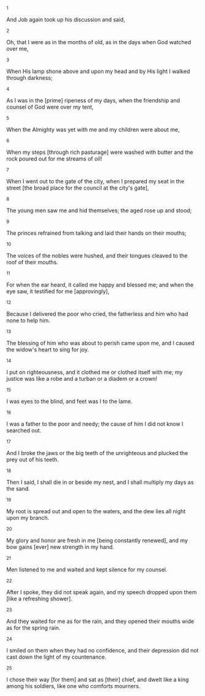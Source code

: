 <sup>1</sup> 

And Job again took up his discussion and said, 

<sup>2</sup> 

Oh, that I were as in the months of old, as in the days when God watched over me, 

<sup>3</sup> 

When His lamp shone above and upon my head and by His light I walked through darkness; 

<sup>4</sup> 

As I was in the [prime] ripeness of my days, when the friendship and counsel of God were over my tent, 

<sup>5</sup> 

When the Almighty was yet with me and my children were about me, 

<sup>6</sup> 

When my steps [through rich pasturage] were washed with butter and the rock poured out for me streams of oil! 

<sup>7</sup> 

When I went out to the gate of the city, when I prepared my seat in the street [the broad place for the council at the city's gate], 

<sup>8</sup> 

The young men saw me and hid themselves; the aged rose up and stood; 

<sup>9</sup> 

The princes refrained from talking and laid their hands on their mouths; 

<sup>10</sup> 

The voices of the nobles were hushed, and their tongues cleaved to the roof of their mouths. 

<sup>11</sup> 

For when the ear heard, it called me happy and blessed me; and when the eye saw, it testified for me [approvingly], 

<sup>12</sup> 

Because I delivered the poor who cried, the fatherless and him who had none to help him. 

<sup>13</sup> 

The blessing of him who was about to perish came upon me, and I caused the widow's heart to sing for joy. 

<sup>14</sup> 

I put on righteousness, and it clothed me or clothed itself with me; my justice was like a robe and a turban or a diadem or a crown! 

<sup>15</sup> 

I was eyes to the blind, and feet was I to the lame. 

<sup>16</sup> 

I was a father to the poor and needy; the cause of him I did not know I searched out. 

<sup>17</sup> 

And I broke the jaws or the big teeth of the unrighteous and plucked the prey out of his teeth. 

<sup>18</sup> 

Then I said, I shall die in or beside my nest, and I shall multiply my days as the sand. 

<sup>19</sup> 

My root is spread out and open to the waters, and the dew lies all night upon my branch. 

<sup>20</sup> 

My glory and honor are fresh in me [being constantly renewed], and my bow gains [ever] new strength in my hand. 

<sup>21</sup> 

Men listened to me and waited and kept silence for my counsel. 

<sup>22</sup> 

After I spoke, they did not speak again, and my speech dropped upon them [like a refreshing shower]. 

<sup>23</sup> 

And they waited for me as for the rain, and they opened their mouths wide as for the spring rain. 

<sup>24</sup> 

I smiled on them when they had no confidence, and their depression did not cast down the light of my countenance. 

<sup>25</sup> 

I chose their way [for them] and sat as [their] chief, and dwelt like a king among his soldiers, like one who comforts mourners.